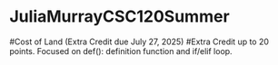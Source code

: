 # JuliaMurrayCSC120Summer
#Cost of Land (Extra Credit due July 27, 2025)
#Extra Credit up to 20 points.  Focused on def(): definition function and if/elif loop.

